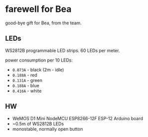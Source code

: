 # farewell for Bea

good-bye gift for Bea, from the team.


## LEDs

WS2812B programmable LED strips.
60 LEDs per meter.

power consumption per 10 LEDs:
- `0.073A` - black (2m - idle)
- `0.188A` - red
- `0.131A` - green
- `0.188A` - blue
- `0.416A` - white


## HW
- WeMOS D1 Mini NodeMCU ESP8266-12F ESP-12 Arduino board
- ~0.5m of WS2812B LEDs
- monostable, normally open button
